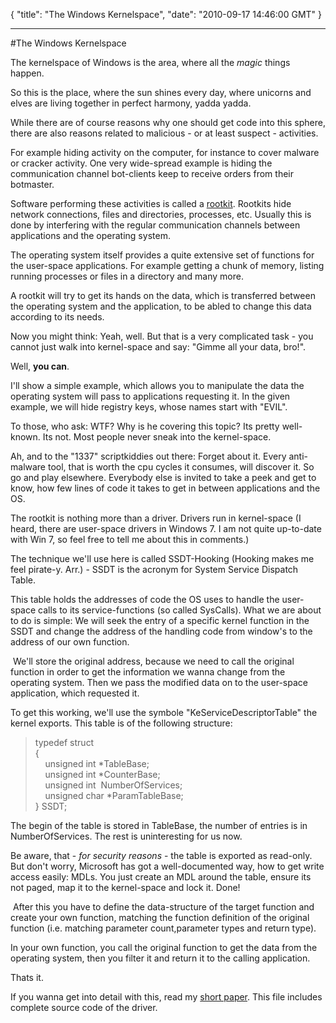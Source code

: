 {
  "title": "The Windows Kernelspace",
  "date": "2010-09-17 14:46:00 GMT"
}

---

#The Windows Kernelspace
<p>The kernelspace of Windows is the area, where all the <em>magic</em> things happen.</p>&#13;
<p>So this is the place, where the sun shines every day, where unicorns and elves are living together in perfect harmony, yadda yadda.</p>&#13;
<p>While there are of course reasons why one should get code into this sphere, there are also reasons related to malicious - or at least suspect - activities.</p>&#13;
<p>For example hiding activity on the computer, for instance to cover malware or cracker activity. One very wide-spread example is hiding the communication channel bot-clients keep to receive orders from their botmaster.</p>&#13;
<p>Software performing these activities is called a <a title="Rootkit" href="http://en.wikipedia.org/wiki/Rootkit">rootkit</a>. Rootkits hide network connections, files and directories, processes, etc. Usually this is done by interfering with the regular communication channels between applications and the operating system.</p>&#13;
<p>The operating system itself provides a quite extensive set of functions for the user-space applications. For example getting a chunk of memory, listing running processes or files in a directory and many more.</p>&#13;
<p>A rootkit will try to get its hands on the data, which is transferred between the operating system and the application, to be abled to change this data according to its needs.</p>&#13;
<p>Now you might think: Yeah, well. But that is a very complicated task - you cannot just walk into kernel-space and say: "Gimme all your data, bro!".</p>&#13;
<p>Well, <strong>you can</strong>.</p>&#13;
<p>I'll show a simple example, which allows you to manipulate the data the operating system will pass to applications requesting it. In the given example, we will hide registry keys, whose names start with "EVIL".</p>&#13;
<p>To those, who ask: WTF? Why is he covering this topic? Its pretty well-known. Its not. Most people never sneak into the kernel-space.</p>&#13;
<p>Ah, and to the "1337" scriptkiddies out there: Forget about it. Every anti-malware tool, that is worth the cpu cycles it consumes, will discover it. So go and play elsewhere. Everybody else is invited to take a peek and get to know, how few lines of code it takes to get in between applications and the OS.</p>&#13;
<p>The rootkit is nothing more than a driver. Drivers run in kernel-space (I heard, there are user-space drivers in Windows 7. I am not quite up-to-date with Win 7, so feel free to tell me about this in comments.)</p>&#13;
<p>The technique we'll use here is called SSDT-Hooking (Hooking makes me feel pirate-y. Arr.) - SSDT is the acronym for System Service Dispatch Table.</p>&#13;
<p>This table holds the addresses of code the OS uses to handle the user-space calls to its service-functions (so called SysCalls). What we are about to do is simple: We will seek the entry of a specific kernel function in the SSDT and change the address of the handling code from window's to the address of our own function.</p>&#13;
<p> We'll store the original address, because we need to call the original function in order to get the information we wanna change from the operating system. Then we pass the modified data on to the user-space application, which requested it.</p>&#13;
<p>To get this working, we'll use the symbole "KeServiceDescriptorTable" the kernel exports. This table is of the following structure:</p>&#13;
<blockquote>&#13;
<p>typedef struct<br />{<br />    unsigned int *TableBase;<br />    unsigned int *CounterBase;<br />    unsigned int  NumberOfServices;<br />    unsigned char *ParamTableBase;<br />} SSDT;</p>&#13;
</blockquote>&#13;
<p>The begin of the table is stored in TableBase, the number of entries is in NumberOfServices. The rest is uninteresting for us now.</p>&#13;
<p>Be aware, that - <em>for security reasons</em> - the table is exported as read-only. But don't worry, Microsoft has got a well-documented way, how to get write access easily: MDLs. You just create an MDL around the table, ensure its not paged, map it to the kernel-space and lock it. Done!</p>&#13;
<p> After this you have to define the data-structure of the target function and create your own function, matching the function definition of the original function (i.e. matching parameter count,parameter types and return type).</p>&#13;
<p>In your own function, you call the original function to get the data from the operating system, then you filter it and return it to the calling application.</p>&#13;
<p>Thats it.</p>&#13;
<p>If you wanna get into detail with this, read my <a title="SSDT-Hooking" href="http://www.filer.net/get/5b66e4ace5aab28/file/SSDT-Hooking-en.pdf">short paper</a>. This file includes complete source code of the driver.</p> 